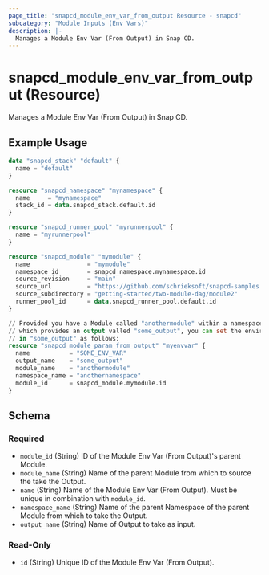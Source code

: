 ```yaml
---
page_title: "snapcd_module_env_var_from_output Resource - snapcd"
subcategory: "Module Inputs (Env Vars)"
description: |-
  Manages a Module Env Var (From Output) in Snap CD.
---
```


# snapcd_module_env_var_from_output (Resource)

Manages a Module Env Var (From Output) in Snap CD.


## Example Usage

```terraform
data "snapcd_stack" "default" {
  name = "default"
}

resource "snapcd_namespace" "mynamespace" {
  name     = "mynamespace"
  stack_id = data.snapcd_stack.default.id
}

resource "snapcd_runner_pool" "myrunnerpool" {
  name = "myrunnerpool"
}

resource "snapcd_module" "mymodule" {
  name                = "mymodule"
  namespace_id        = snapcd_namespace.mynamespace.id
  source_revision     = "main"
  source_url          = "https://github.com/schrieksoft/snapcd-samples.git"
  source_subdirectory = "getting-started/two-module-dag/module2"
  runner_pool_id      = data.snapcd_runner_pool.default.id
}

// Provided you have a Module called "anothermodule" within a namespace called "anothernamespace" (within the same Stack as "mymodule"), 
// which provides an output valled "some_output", you can set the environment variable "SNAPCD_ENV_SOME_ENV_VAR" equal to the value stored
// in "some_output" as follows:
resource "snapcd_module_param_from_output" "myenvvar" {
  name           = "SOME_ENV_VAR"
  output_name    = "some_output"
  module_name    = "anothermodule"
  namespace_name = "anothernamespace"
  module_id      = snapcd_module.mymodule.id
}
```

<!-- schema generated by tfplugindocs -->
## Schema

### Required

- `module_id` (String) ID of the Module Env Var (From Output)'s parent Module.
- `module_name` (String) Name of the parent Module from which to source the take the Output.
- `name` (String) Name of the Module Env Var (From Output).  Must be unique in combination with `module_id`.
- `namespace_name` (String) Name of the parent Namespace of the parent Module from which to take the Output.
- `output_name` (String) Name of Output to take as input.

### Read-Only

- `id` (String) Unique ID of the Module Env Var (From Output).
